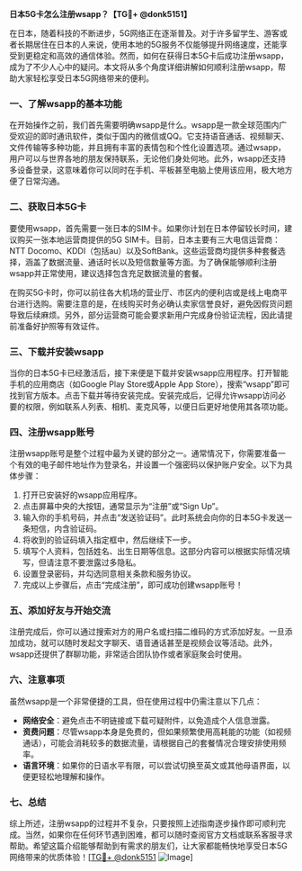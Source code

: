 **日本5G卡怎么注册wsapp？【TG💪+ @donk5151】**

在日本，随着科技的不断进步，5G网络正在逐渐普及。对于许多留学生、游客或者长期居住在日本的人来说，使用本地的5G服务不仅能够提升网络速度，还能享受到更稳定和高效的通信体验。然而，如何在获得日本5G卡后成功注册wsapp，成为了不少人心中的疑问。本文将从多个角度详细讲解如何顺利注册wsapp，帮助大家轻松享受日本5G网络带来的便利。

### 一、了解wsapp的基本功能

在开始操作之前，我们首先需要明确wsapp是什么。wsapp是一款全球范围内广受欢迎的即时通讯软件，类似于国内的微信或QQ。它支持语音通话、视频聊天、文件传输等多种功能，并且拥有丰富的表情包和个性化设置选项。通过wsapp，用户可以与世界各地的朋友保持联系，无论他们身处何地。此外，wsapp还支持多设备登录，这意味着你可以同时在手机、平板甚至电脑上使用该应用，极大地方便了日常沟通。

### 二、获取日本5G卡

要使用wsapp，首先需要一张日本的SIM卡。如果你计划在日本停留较长时间，建议购买一张本地运营商提供的5G SIM卡。目前，日本主要有三大电信运营商：NTT Docomo、KDDI（包括au）以及SoftBank。这些运营商均提供多种套餐选择，涵盖了数据流量、通话时长以及短信数量等方面。为了确保能够顺利注册wsapp并正常使用，建议选择包含充足数据流量的套餐。

在购买5G卡时，你可以前往各大机场的营业厅、市区内的便利店或是线上电商平台进行选购。需要注意的是，在线购买时务必确认卖家信誉良好，避免因假货问题导致后续麻烦。另外，部分运营商可能会要求新用户完成身份验证流程，因此请提前准备好护照等有效证件。

### 三、下载并安装wsapp

当你的日本5G卡已经激活后，接下来便是下载并安装wsapp应用程序。打开智能手机的应用商店（如Google Play Store或Apple App Store），搜索“wsapp”即可找到官方版本。点击下载并等待安装完成。安装完成后，记得允许wsapp访问必要的权限，例如联系人列表、相机、麦克风等，以便日后更好地使用其各项功能。

### 四、注册wsapp账号

注册wsapp账号是整个过程中最为关键的部分之一。通常情况下，你需要准备一个有效的电子邮件地址作为登录名，并设置一个强密码以保护账户安全。以下为具体步骤：

1. 打开已安装好的wsapp应用程序。
2. 点击屏幕中央的大按钮，通常显示为“注册”或“Sign Up”。
3. 输入你的手机号码，并点击“发送验证码”。此时系统会向你的日本5G卡发送一条短信，内含验证码。
4. 将收到的验证码填入指定框中，然后继续下一步。
5. 填写个人资料，包括姓名、出生日期等信息。这部分内容可以根据实际情况填写，但请注意不要泄露过多隐私。
6. 设置登录密码，并勾选同意相关条款和服务协议。
7. 完成以上步骤后，点击“完成注册”，即可成功创建wsapp账号！

### 五、添加好友与开始交流

注册完成后，你可以通过搜索对方的用户名或扫描二维码的方式添加好友。一旦添加成功，就可以随时发起文字聊天、语音通话甚至是视频会议等活动。此外，wsapp还提供了群聊功能，非常适合团队协作或者家庭聚会时使用。

### 六、注意事项

虽然wsapp是一个非常便捷的工具，但在使用过程中仍需注意以下几点：

- **网络安全**：避免点击不明链接或下载可疑附件，以免造成个人信息泄露。
- **资费问题**：尽管wsapp本身是免费的，但如果频繁使用高耗能的功能（如视频通话），可能会消耗较多的数据流量，请根据自己的套餐情况合理安排使用频率。
- **语言环境**：如果你的日语水平有限，可以尝试切换至英文或其他母语界面，以便更轻松地理解和操作。

### 七、总结

综上所述，注册wsapp的过程并不复杂，只要按照上述指南逐步操作即可顺利完成。当然，如果你在任何环节遇到困难，都可以随时查阅官方文档或联系客服寻求帮助。希望这篇介绍能够帮助到有需求的朋友们，让大家都能畅快地享受日本5G网络带来的优质体验！[[TG💪+ @donk5151](https://t.me/s/donk5151) ![Image](https://i.postimg.cc/rwNCRYN7/Snipaste-2025-04-30-17-27-05.png)]